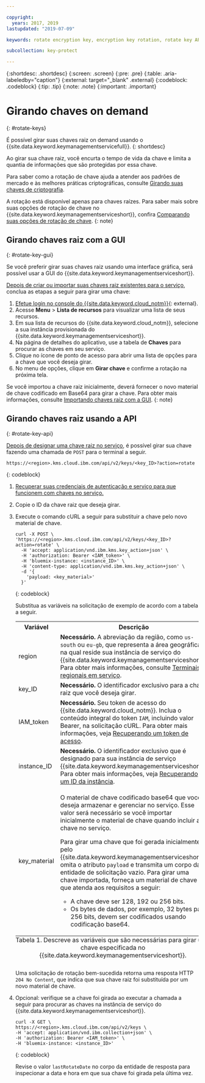 ```yaml
---

copyright:
  years: 2017, 2019
lastupdated: "2019-07-09"

keywords: rotate encryption key, encryption key rotation, rotate key API examples 

subcollection: key-protect

---
```


{:shortdesc: .shortdesc}
{:screen: .screen}
{:pre: .pre}
{:table: .aria-labeledby="caption"}
{:external: target="_blank" .external}
{:codeblock: .codeblock}
{:tip: .tip}
{:note: .note}
{:important: .important}

# Girando chaves on demand
{: #rotate-keys}

É possível girar suas chaves raiz on demand usando o {{site.data.keyword.keymanagementservicefull}}.
{: shortdesc}

Ao girar sua chave raiz, você encurta o tempo de vida da chave e limita a quantia de informações que são protegidas por
essa chave.   

Para saber como a rotação de chave ajuda a atender aos padrões de mercado e às melhores práticas criptográficas, consulte [Girando suas chaves de criptografia](/docs/services/key-protect?topic=key-protect-key-rotation).

A rotação está disponível apenas para chaves raízes. Para saber mais sobre suas opções de rotação de chave no {{site.data.keyword.keymanagementserviceshort}}, confira [Comparando suas opções de rotação de chave](/docs/services/key-protect?topic=key-protect-key-rotation#compare-key-rotation-options).
{: note}

## Girando chaves raiz com a GUI
{: #rotate-key-gui}

Se você preferir girar suas chaves raiz usando uma interface gráfica, será possível usar a GUI do {{site.data.keyword.keymanagementserviceshort}}.

[Depois de criar ou importar suas chaves raiz existentes
para o serviço](/docs/services/key-protect?topic=key-protect-create-root-keys), conclua as etapas a seguir para girar uma chave:

1. [Efetue login no console do {{site.data.keyword.cloud_notm}}](https://{DomainName}/){: external}.
2. Acesse **Menu** &gt; **Lista de recursos** para visualizar uma lista de seus recursos.
3. Em sua lista de recursos do {{site.data.keyword.cloud_notm}}, selecione a sua instância provisionada do {{site.data.keyword.keymanagementserviceshort}}.
4. Na página de detalhes do aplicativo, use a tabela de **Chaves** para procurar as chaves em seu serviço.
5. Clique no ícone de ponto de acesso para abrir uma lista de opções para a chave que você deseja girar.
6. No menu de opções, clique em **Girar chave** e confirme a rotação na próxima tela.

Se você importou a chave raiz inicialmente, deverá fornecer o novo material de chave codificado em Base64 para girar
a chave. Para obter mais informações, consulte [Importando chaves raiz com a GUI](/docs/services/key-protect?topic=key-protect-import-root-keys#import-root-key-gui).
{: note}

## Girando chaves raiz usando a API
{: #rotate-key-api}

[Depois de designar uma chave raiz no serviço](/docs/services/key-protect?topic=key-protect-create-root-keys), é
possível girar sua chave fazendo uma chamada de `POST` para o terminal a seguir.

```
https://<region>.kms.cloud.ibm.com/api/v2/keys/<key_ID>?action=rotate
```
{: codeblock}

1. [Recuperar suas credenciais de autenticação e serviço para que funcionem com chaves no serviço.](/docs/services/key-protect?topic=key-protect-set-up-api)

2. Copie o ID da chave raiz que deseja girar.

3. Execute o comando cURL a seguir para substituir a chave pelo novo material de chave.

    ```cURL
    curl -X POST \ 'https://<region>.kms.cloud.ibm.com/api/v2/keys/<key_ID>?action=rotate' \
      -H 'accept: application/vnd.ibm.kms.key_action+json' \
      -H 'authorization: Bearer <IAM_token>' \
      -H 'bluemix-instance: <instance_ID>' \
      -H 'content-type: application/vnd.ibm.kms.key_action+json' \
      -d '{
        'payload: <key_material>'
      }'
    ```
    {: codeblock}

    Substitua as variáveis na solicitação de exemplo de acordo com a tabela a seguir.

    <table>
      <tr>
        <th>Variável</th>
        <th>Descrição</th>
      </tr>
      <tr>
        <td><varname>region</varname></td>
        <td><strong>Necessário.</strong> A abreviação da região, como <code>us-south</code> ou <code>eu-gb</code>, que representa a área geográfica na qual reside sua instância de serviço do {{site.data.keyword.keymanagementserviceshort}}. Para obter mais informações, consulte <a href="/docs/services/key-protect?topic=key-protect-regions#service-endpoints">Terminais regionais em serviço</a>.</td>
      </tr>
      <tr>
        <td><varname>key_ID</varname></td>
        <td><strong>Necessário.</strong> O identificador exclusivo para a chave raiz que você deseja girar.</td>
      </tr>
      <tr>
        <td><varname>IAM_token</varname></td>
        <td><strong>Necessário.</strong> Seu token de acesso do {{site.data.keyword.cloud_notm}}. Inclua o conteúdo integral do token <code>IAM</code>, incluindo valor Bearer, na solicitação cURL. Para obter mais informações, veja <a href="/docs/services/key-protect?topic=key-protect-retrieve-access-token">Recuperando um token de acesso</a>.</td>
      </tr>
      <tr>
        <td><varname>instance_ID</varname></td>
        <td><strong>Necessário.</strong> O identificador exclusivo que é designado para sua instância de serviço {{site.data.keyword.keymanagementserviceshort}}. Para obter mais informações, veja <a href="/docs/services/key-protect?topic=key-protect-retrieve-instance-ID">Recuperando um ID da instância</a>.</td>
      </tr>
      <tr>
        <td><varname>key_material</varname></td>
        <td>
          <p>O material de chave codificado base64 que você deseja armazenar e gerenciar no serviço. Esse valor será necessário se você importar inicialmente o material de chave quando incluir a chave no serviço.</p>
          <p>Para girar uma chave que foi gerada inicialmente pelo {{site.data.keyword.keymanagementserviceshort}}, omita o atributo <code>payload</code> e transmita um corpo da entidade de solicitação vazio. Para girar uma chave importada, forneça um material de chave que atenda aos requisitos a seguir:</p>
          <p>
            <ul>
              <li>A chave deve ser 128, 192 ou 256 bits.</li>
              <li>Os bytes de dados, por exemplo, 32 bytes para 256 bits, devem ser codificados usando codificação base64.</li>
            </ul>
          </p>
        </td>
      </tr>
      <caption style="caption-side:bottom;">Tabela 1. Descreve as variáveis que são necessárias para girar uma chave especificada no {{site.data.keyword.keymanagementserviceshort}}.</caption>
    </table>

    Uma solicitação de rotação bem-sucedida retorna uma resposta HTTP `204 No Content`, que indica que sua chave raiz foi substituída por um novo material de chave.

4. Opcional: verifique se a chave foi girada ao executar a chamada a seguir para procurar as chaves na instância de serviço do {{site.data.keyword.keymanagementserviceshort}}.

    ```cURL
    curl -X GET \
    https://<region>.kms.cloud.ibm.com/api/v2/keys \
    -H 'accept: application/vnd.ibm.collection+json' \
    -H 'authorization: Bearer <IAM_token>' \
    -H 'bluemix-instance: <instance_ID>'
    ```
    {: codeblock}
  
    Revise o valor `lastRotateDate` no corpo da entidade de resposta para inspecionar a data e hora em que sua chave foi girada pela última vez.
    
